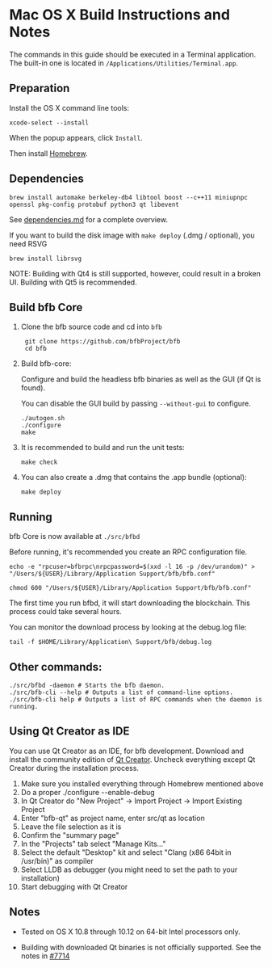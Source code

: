 Mac OS X Build Instructions and Notes
====================================
The commands in this guide should be executed in a Terminal application.
The built-in one is located in `/Applications/Utilities/Terminal.app`.

Preparation
-----------
Install the OS X command line tools:

`xcode-select --install`

When the popup appears, click `Install`.

Then install [Homebrew](https://brew.sh).

Dependencies
----------------------

    brew install automake berkeley-db4 libtool boost --c++11 miniupnpc openssl pkg-config protobuf python3 qt libevent

See [dependencies.md](dependencies.md) for a complete overview.

If you want to build the disk image with `make deploy` (.dmg / optional), you need RSVG

    brew install librsvg

NOTE: Building with Qt4 is still supported, however, could result in a broken UI. Building with Qt5 is recommended.

Build bfb Core
------------------------

1. Clone the bfb source code and cd into `bfb`

        git clone https://github.com/bfbProject/bfb
        cd bfb

2.  Build bfb-core:

    Configure and build the headless bfb binaries as well as the GUI (if Qt is found).

    You can disable the GUI build by passing `--without-gui` to configure.

        ./autogen.sh
        ./configure
        make

3.  It is recommended to build and run the unit tests:

        make check

4.  You can also create a .dmg that contains the .app bundle (optional):

        make deploy

Running
-------

bfb Core is now available at `./src/bfbd`

Before running, it's recommended you create an RPC configuration file.

    echo -e "rpcuser=bfbrpc\nrpcpassword=$(xxd -l 16 -p /dev/urandom)" > "/Users/${USER}/Library/Application Support/bfb/bfb.conf"

    chmod 600 "/Users/${USER}/Library/Application Support/bfb/bfb.conf"

The first time you run bfbd, it will start downloading the blockchain. This process could take several hours.

You can monitor the download process by looking at the debug.log file:

    tail -f $HOME/Library/Application\ Support/bfb/debug.log

Other commands:
-------

    ./src/bfbd -daemon # Starts the bfb daemon.
    ./src/bfb-cli --help # Outputs a list of command-line options.
    ./src/bfb-cli help # Outputs a list of RPC commands when the daemon is running.

Using Qt Creator as IDE
------------------------
You can use Qt Creator as an IDE, for bfb development.
Download and install the community edition of [Qt Creator](https://www.qt.io/download/).
Uncheck everything except Qt Creator during the installation process.

1. Make sure you installed everything through Homebrew mentioned above
2. Do a proper ./configure --enable-debug
3. In Qt Creator do "New Project" -> Import Project -> Import Existing Project
4. Enter "bfb-qt" as project name, enter src/qt as location
5. Leave the file selection as it is
6. Confirm the "summary page"
7. In the "Projects" tab select "Manage Kits..."
8. Select the default "Desktop" kit and select "Clang (x86 64bit in /usr/bin)" as compiler
9. Select LLDB as debugger (you might need to set the path to your installation)
10. Start debugging with Qt Creator

Notes
-----

* Tested on OS X 10.8 through 10.12 on 64-bit Intel processors only.

* Building with downloaded Qt binaries is not officially supported. See the notes in [#7714](https://github.com/bfbProject/bfb/issues/7714)
